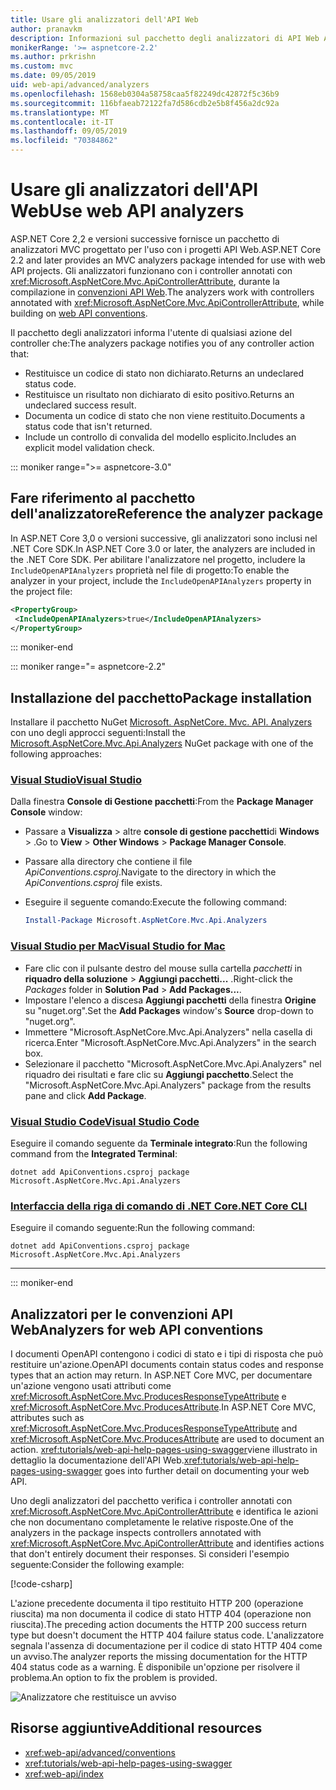 ```yaml
---
title: Usare gli analizzatori dell'API Web
author: pranavkm
description: Informazioni sul pacchetto degli analizzatori di API Web ASP.NET Core MVC.
monikerRange: '>= aspnetcore-2.2'
ms.author: prkrishn
ms.custom: mvc
ms.date: 09/05/2019
uid: web-api/advanced/analyzers
ms.openlocfilehash: 1568eb0304a58758caa5f82249dc42872f5c36b9
ms.sourcegitcommit: 116bfaeab72122fa7d586cdb2e5b8f456a2dc92a
ms.translationtype: MT
ms.contentlocale: it-IT
ms.lasthandoff: 09/05/2019
ms.locfileid: "70384862"
---
```

# <a name="use-web-api-analyzers"></a><span data-ttu-id="6b383-103">Usare gli analizzatori dell'API Web</span><span class="sxs-lookup"><span data-stu-id="6b383-103">Use web API analyzers</span></span>

<span data-ttu-id="6b383-104">ASP.NET Core 2,2 e versioni successive fornisce un pacchetto di analizzatori MVC progettato per l'uso con i progetti API Web.</span><span class="sxs-lookup"><span data-stu-id="6b383-104">ASP.NET Core 2.2 and later provides an MVC analyzers package intended for use with web API projects.</span></span> <span data-ttu-id="6b383-105">Gli analizzatori funzionano con i controller annotati con <xref:Microsoft.AspNetCore.Mvc.ApiControllerAttribute>, durante la compilazione in [convenzioni API Web](xref:web-api/advanced/conventions).</span><span class="sxs-lookup"><span data-stu-id="6b383-105">The analyzers work with controllers annotated with <xref:Microsoft.AspNetCore.Mvc.ApiControllerAttribute>, while building on [web API conventions](xref:web-api/advanced/conventions).</span></span>

<span data-ttu-id="6b383-106">Il pacchetto degli analizzatori informa l'utente di qualsiasi azione del controller che:</span><span class="sxs-lookup"><span data-stu-id="6b383-106">The analyzers package notifies you of any controller action that:</span></span>

* <span data-ttu-id="6b383-107">Restituisce un codice di stato non dichiarato.</span><span class="sxs-lookup"><span data-stu-id="6b383-107">Returns an undeclared status code.</span></span>
* <span data-ttu-id="6b383-108">Restituisce un risultato non dichiarato di esito positivo.</span><span class="sxs-lookup"><span data-stu-id="6b383-108">Returns an undeclared success result.</span></span>
* <span data-ttu-id="6b383-109">Documenta un codice di stato che non viene restituito.</span><span class="sxs-lookup"><span data-stu-id="6b383-109">Documents a status code that isn't returned.</span></span>
* <span data-ttu-id="6b383-110">Include un controllo di convalida del modello esplicito.</span><span class="sxs-lookup"><span data-stu-id="6b383-110">Includes an explicit model validation check.</span></span>

::: moniker range=">= aspnetcore-3.0"

## <a name="reference-the-analyzer-package"></a><span data-ttu-id="6b383-111">Fare riferimento al pacchetto dell'analizzatore</span><span class="sxs-lookup"><span data-stu-id="6b383-111">Reference the analyzer package</span></span>

<span data-ttu-id="6b383-112">In ASP.NET Core 3,0 o versioni successive, gli analizzatori sono inclusi nel .NET Core SDK.</span><span class="sxs-lookup"><span data-stu-id="6b383-112">In ASP.NET Core 3.0 or later, the analyzers are included in the .NET Core SDK.</span></span> <span data-ttu-id="6b383-113">Per abilitare l'analizzatore nel progetto, includere la `IncludeOpenAPIAnalyzers` proprietà nel file di progetto:</span><span class="sxs-lookup"><span data-stu-id="6b383-113">To enable the analyzer in your project, include the `IncludeOpenAPIAnalyzers` property in the project file:</span></span>

```xml
<PropertyGroup>
 <IncludeOpenAPIAnalyzers>true</IncludeOpenAPIAnalyzers>
</PropertyGroup>
```

::: moniker-end

::: moniker range="= aspnetcore-2.2"

## <a name="package-installation"></a><span data-ttu-id="6b383-114">Installazione del pacchetto</span><span class="sxs-lookup"><span data-stu-id="6b383-114">Package installation</span></span>

<span data-ttu-id="6b383-115">Installare il pacchetto NuGet [Microsoft. AspNetCore. Mvc. API. Analyzers](https://www.nuget.org/packages/Microsoft.AspNetCore.Mvc.Api.Analyzers) con uno degli approcci seguenti:</span><span class="sxs-lookup"><span data-stu-id="6b383-115">Install the [Microsoft.AspNetCore.Mvc.Api.Analyzers](https://www.nuget.org/packages/Microsoft.AspNetCore.Mvc.Api.Analyzers) NuGet package with one of the following approaches:</span></span>

### <a name="visual-studiotabvisual-studio"></a>[<span data-ttu-id="6b383-116">Visual Studio</span><span class="sxs-lookup"><span data-stu-id="6b383-116">Visual Studio</span></span>](#tab/visual-studio)

<span data-ttu-id="6b383-117">Dalla finestra **Console di Gestione pacchetti**:</span><span class="sxs-lookup"><span data-stu-id="6b383-117">From the **Package Manager Console** window:</span></span>
  * <span data-ttu-id="6b383-118">Passare a **Visualizza** > altre **console di gestione pacchetti**di **Windows** > .</span><span class="sxs-lookup"><span data-stu-id="6b383-118">Go to **View** > **Other Windows** > **Package Manager Console**.</span></span>
  * <span data-ttu-id="6b383-119">Passare alla directory che contiene il file *ApiConventions.csproj*.</span><span class="sxs-lookup"><span data-stu-id="6b383-119">Navigate to the directory in which the *ApiConventions.csproj* file exists.</span></span>
  * <span data-ttu-id="6b383-120">Eseguire il seguente comando:</span><span class="sxs-lookup"><span data-stu-id="6b383-120">Execute the following command:</span></span>

    ```powershell
    Install-Package Microsoft.AspNetCore.Mvc.Api.Analyzers
    ```

### <a name="visual-studio-for-mactabvisual-studio-mac"></a>[<span data-ttu-id="6b383-121">Visual Studio per Mac</span><span class="sxs-lookup"><span data-stu-id="6b383-121">Visual Studio for Mac</span></span>](#tab/visual-studio-mac)

* <span data-ttu-id="6b383-122">Fare clic con il pulsante destro del mouse sulla cartella *pacchetti* in **riquadro della soluzione** > **Aggiungi pacchetti...** .</span><span class="sxs-lookup"><span data-stu-id="6b383-122">Right-click the *Packages* folder in **Solution Pad** > **Add Packages...**.</span></span>
* <span data-ttu-id="6b383-123">Impostare l'elenco a discesa **Aggiungi pacchetti** della finestra **Origine** su "nuget.org".</span><span class="sxs-lookup"><span data-stu-id="6b383-123">Set the **Add Packages** window's **Source** drop-down to "nuget.org".</span></span>
* <span data-ttu-id="6b383-124">Immettere "Microsoft.AspNetCore.Mvc.Api.Analyzers" nella casella di ricerca.</span><span class="sxs-lookup"><span data-stu-id="6b383-124">Enter "Microsoft.AspNetCore.Mvc.Api.Analyzers" in the search box.</span></span>
* <span data-ttu-id="6b383-125">Selezionare il pacchetto "Microsoft.AspNetCore.Mvc.Api.Analyzers" nel riquadro dei risultati e fare clic su **Aggiungi pacchetto**.</span><span class="sxs-lookup"><span data-stu-id="6b383-125">Select the "Microsoft.AspNetCore.Mvc.Api.Analyzers" package from the results pane and click **Add Package**.</span></span>

### <a name="visual-studio-codetabvisual-studio-code"></a>[<span data-ttu-id="6b383-126">Visual Studio Code</span><span class="sxs-lookup"><span data-stu-id="6b383-126">Visual Studio Code</span></span>](#tab/visual-studio-code)

<span data-ttu-id="6b383-127">Eseguire il comando seguente da **Terminale integrato**:</span><span class="sxs-lookup"><span data-stu-id="6b383-127">Run the following command from the **Integrated Terminal**:</span></span>

```console
dotnet add ApiConventions.csproj package Microsoft.AspNetCore.Mvc.Api.Analyzers
```

### <a name="net-core-clitabnetcore-cli"></a>[<span data-ttu-id="6b383-128">Interfaccia della riga di comando di .NET Core</span><span class="sxs-lookup"><span data-stu-id="6b383-128">.NET Core CLI</span></span>](#tab/netcore-cli)

<span data-ttu-id="6b383-129">Eseguire il comando seguente:</span><span class="sxs-lookup"><span data-stu-id="6b383-129">Run the following command:</span></span>

```console
dotnet add ApiConventions.csproj package Microsoft.AspNetCore.Mvc.Api.Analyzers
```

---

::: moniker-end

## <a name="analyzers-for-web-api-conventions"></a><span data-ttu-id="6b383-130">Analizzatori per le convenzioni API Web</span><span class="sxs-lookup"><span data-stu-id="6b383-130">Analyzers for web API conventions</span></span>

<span data-ttu-id="6b383-131">I documenti OpenAPI contengono i codici di stato e i tipi di risposta che può restituire un'azione.</span><span class="sxs-lookup"><span data-stu-id="6b383-131">OpenAPI documents contain status codes and response types that an action may return.</span></span> <span data-ttu-id="6b383-132">In ASP.NET Core MVC, per documentare un'azione vengono usati attributi come <xref:Microsoft.AspNetCore.Mvc.ProducesResponseTypeAttribute> e <xref:Microsoft.AspNetCore.Mvc.ProducesAttribute>.</span><span class="sxs-lookup"><span data-stu-id="6b383-132">In ASP.NET Core MVC, attributes such as <xref:Microsoft.AspNetCore.Mvc.ProducesResponseTypeAttribute> and <xref:Microsoft.AspNetCore.Mvc.ProducesAttribute> are used to document an action.</span></span> <span data-ttu-id="6b383-133"><xref:tutorials/web-api-help-pages-using-swagger>viene illustrato in dettaglio la documentazione dell'API Web.</span><span class="sxs-lookup"><span data-stu-id="6b383-133"><xref:tutorials/web-api-help-pages-using-swagger> goes into further detail on documenting your web API.</span></span>

<span data-ttu-id="6b383-134">Uno degli analizzatori del pacchetto verifica i controller annotati con <xref:Microsoft.AspNetCore.Mvc.ApiControllerAttribute> e identifica le azioni che non documentano completamente le relative risposte.</span><span class="sxs-lookup"><span data-stu-id="6b383-134">One of the analyzers in the package inspects controllers annotated with <xref:Microsoft.AspNetCore.Mvc.ApiControllerAttribute> and identifies actions that don't entirely document their responses.</span></span> <span data-ttu-id="6b383-135">Si consideri l'esempio seguente:</span><span class="sxs-lookup"><span data-stu-id="6b383-135">Consider the following example:</span></span>

[!code-csharp[](conventions/sample/Controllers/ContactsController.cs?name=missing404docs&highlight=10)]

<span data-ttu-id="6b383-136">L'azione precedente documenta il tipo restituito HTTP 200 (operazione riuscita) ma non documenta il codice di stato HTTP 404 (operazione non riuscita).</span><span class="sxs-lookup"><span data-stu-id="6b383-136">The preceding action documents the HTTP 200 success return type but doesn't document the HTTP 404 failure status code.</span></span> <span data-ttu-id="6b383-137">L'analizzatore segnala l'assenza di documentazione per il codice di stato HTTP 404 come un avviso.</span><span class="sxs-lookup"><span data-stu-id="6b383-137">The analyzer reports the missing documentation for the HTTP 404 status code as a warning.</span></span> <span data-ttu-id="6b383-138">È disponibile un'opzione per risolvere il problema.</span><span class="sxs-lookup"><span data-stu-id="6b383-138">An option to fix the problem is provided.</span></span>

![Analizzatore che restituisce un avviso](conventions/_static/Analyzer.gif)

## <a name="additional-resources"></a><span data-ttu-id="6b383-140">Risorse aggiuntive</span><span class="sxs-lookup"><span data-stu-id="6b383-140">Additional resources</span></span>

* <xref:web-api/advanced/conventions>
* <xref:tutorials/web-api-help-pages-using-swagger>
* <xref:web-api/index>

